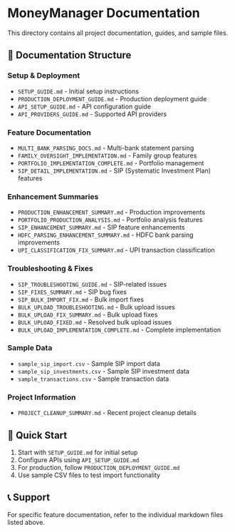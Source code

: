 # MoneyManager Documentation

This directory contains all project documentation, guides, and sample files.

## 📁 Documentation Structure

### Setup & Deployment
- `SETUP_GUIDE.md` - Initial setup instructions
- `PRODUCTION_DEPLOYMENT_GUIDE.md` - Production deployment guide
- `API_SETUP_GUIDE.md` - API configuration guide
- `API_PROVIDERS_GUIDE.md` - Supported API providers

### Feature Documentation
- `MULTI_BANK_PARSING_DOCS.md` - Multi-bank statement parsing
- `FAMILY_OVERSIGHT_IMPLEMENTATION.md` - Family group features
- `PORTFOLIO_IMPLEMENTATION_COMPLETE.md` - Portfolio management
- `SIP_DETAIL_IMPLEMENTATION.md` - SIP (Systematic Investment Plan) features

### Enhancement Summaries
- `PRODUCTION_ENHANCEMENT_SUMMARY.md` - Production improvements
- `PORTFOLIO_PRODUCTION_ANALYSIS.md` - Portfolio analysis features
- `SIP_ENHANCEMENT_SUMMARY.md` - SIP feature enhancements
- `HDFC_PARSING_ENHANCEMENT_SUMMARY.md` - HDFC bank parsing improvements
- `UPI_CLASSIFICATION_FIX_SUMMARY.md` - UPI transaction classification

### Troubleshooting & Fixes
- `SIP_TROUBLESHOOTING_GUIDE.md` - SIP-related issues
- `SIP_FIXES_SUMMARY.md` - SIP bug fixes
- `SIP_BULK_IMPORT_FIX.md` - Bulk import fixes
- `BULK_UPLOAD_TROUBLESHOOTING.md` - Bulk upload issues
- `BULK_UPLOAD_FIX_SUMMARY.md` - Bulk upload fixes
- `BULK_UPLOAD_FIXED.md` - Resolved bulk upload issues
- `BULK_UPLOAD_IMPLEMENTATION_COMPLETE.md` - Complete implementation

### Sample Data
- `sample_sip_import.csv` - Sample SIP import data
- `sample_sip_investments.csv` - Sample SIP investment data
- `sample_transactions.csv` - Sample transaction data

### Project Information
- `PROJECT_CLEANUP_SUMMARY.md` - Recent project cleanup details

## 🚀 Quick Start

1. Start with `SETUP_GUIDE.md` for initial setup
2. Configure APIs using `API_SETUP_GUIDE.md`
3. For production, follow `PRODUCTION_DEPLOYMENT_GUIDE.md`
4. Use sample CSV files to test import functionality

## 📞 Support

For specific feature documentation, refer to the individual markdown files listed above.